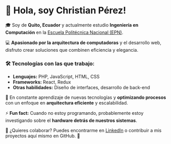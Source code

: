 # 👋 Hola, soy **Christian Pérez**!

🎓 Soy de **Quito, Ecuador** y actualmente estudio **Ingeniería en Computación** en la [Escuela Politécnica Nacional (EPN)](https://www.epn.edu.ec).

💻 **Apasionado por la arquitectura de computadoras** y el desarrollo web, disfruto crear soluciones que combinen eficiencia y elegancia.

### 🛠️ Tecnologías con las que trabajo:
- **Lenguajes:** PHP, JavaScript, HTML, CSS
- **Frameworks:** React, Redux
- **Otras habilidades:** Diseño de interfaces, desarrollo de back-end

🌱 En constante aprendizaje de nuevas tecnologías y **optimizando procesos** con un enfoque en **arquitectura eficiente** y escalabilidad.

⚡ **Fun fact:** Cuando no estoy programando, probablemente estoy investigando sobre el **hardware detrás de nuestros sistemas**.

💼 ¿Quieres colaborar? Puedes encontrarme en [LinkedIn](https://www.linkedin.com) o contribuir a mis proyectos aquí mismo en GitHub. 🚀
